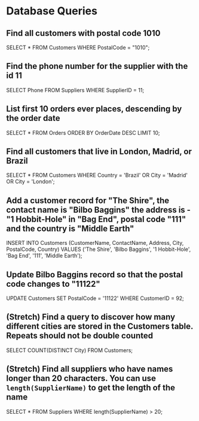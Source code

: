 # Database Queries

## Find all customers with postal code 1010

SELECT \* FROM Customers WHERE PostalCode = "1010";

## Find the phone number for the supplier with the id 11

SELECT Phone FROM Suppliers WHERE SupplierID = 11;

## List first 10 orders ever places, descending by the order date

SELECT \* FROM Orders ORDER BY OrderDate DESC LIMIT 10;

## Find all customers that live in London, Madrid, or Brazil

SELECT \* FROM Customers WHERE Country = 'Brazil' OR City = 'Madrid' OR City = 'London';

## Add a customer record for "The Shire", the contact name is "Bilbo Baggins" the address is -"1 Hobbit-Hole" in "Bag End", postal code "111" and the country is "Middle Earth"

INSERT INTO Customers (CustomerName, ContactName, Address, City, PostalCode, Country)
VALUES ('The Shire', 'Bilbo Baggins', '1 Hobbit-Hole', 'Bag End', '111', 'Middle Earth');

## Update Bilbo Baggins record so that the postal code changes to "11122"

UPDATE Customers SET PostalCode = '11122' WHERE CustomerID = 92;

## (Stretch) Find a query to discover how many different cities are stored in the Customers table. Repeats should not be double counted

SELECT COUNT(DISTINCT City) FROM Customers;

## (Stretch) Find all suppliers who have names longer than 20 characters. You can use `length(SupplierName)` to get the length of the name

SELECT \* FROM Suppliers WHERE length(SupplierName) > 20;
